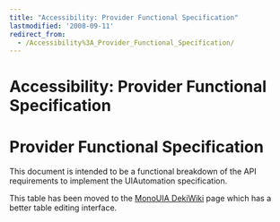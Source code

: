 ```yaml
---
title: "Accessibility: Provider Functional Specification"
lastmodified: '2008-09-11'
redirect_from:
  - /Accessibility%3A_Provider_Functional_Specification/
---
```


Accessibility: Provider Functional Specification
================================================

Provider Functional Specification
=================================

This document is intended to be a functional breakdown of the API requirements to implement the UIAutomation specification.

This table has been moved to the [MonoUIA DekiWiki](http://monouia.wik.is/Provider_Functional_Specification) page which has a better table editing interface.
